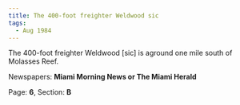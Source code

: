 ```yaml
---  
title: The 400-foot freighter Weldwood sic  
tags:  
  - Aug 1984  
---  
```

  
The 400-foot freighter Weldwood [sic] is aground one mile south of Molasses Reef.  
  
Newspapers: **Miami Morning News or The Miami Herald**  
  
Page: **6**, Section: **B** 
